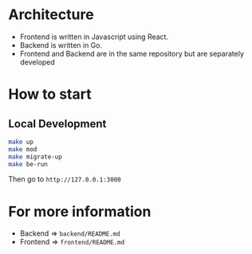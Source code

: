 # Architecture
- Frontend is written in Javascript using React.
- Backend is written in Go.
- Frontend and Backend are in the same repository but are separately developed  

# How to start
## Local Development
```sh
make up
make mod
make migrate-up
make be-run
```
Then go to `http://127.0.0.1:3000`

# For more information
- Backend => `backend/README.md`
- Frontend => `frontend/README.md`
